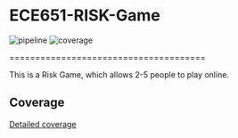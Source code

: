 # ECE651-RISK-Game 
![pipeline](https://gitlab.oit.duke.edu/zz252/ECE651-RISK-Game/badges/test/pipeline.svg) ![coverage](https://gitlab.oit.duke.edu/zz252/ECE651-RISK-Game/badges/test/coverage.svg?job=test)

======================================

This is a Risk Game, which allows 2-5 people to play online.




## Coverage

[Detailed coverage](https://zz252.pages.oit.duke.edu/ECE651-RISK-Game/dashboard.html)

